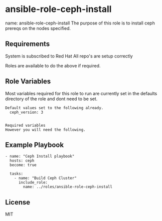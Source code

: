 ansible-role-ceph-install
=========================

name: ansible-role-ceph-install
The purpose of this role is to install ceph prereqs on the nodes specified. 

Requirements
------------

System is subscribed to Red Hat
All repo's are setup correctly 

Roles are available to do the above if required.

Role Variables
--------------

Most variables required for this role to run are currently set in the defaults directory of the role and dont need to be set. 
```
Default values set to the following already.
  ceph_version: 3


Required variables
However you will need the following.
```



Example Playbook
----------------
```
- name: "Ceph Install playbook"
  hosts: ceph  
  become: true

  tasks:
    - name: "Build Ceph Cluster"
      include_role:
        name: ../roles/ansible-role-ceph-install
```

License
-------

MIT

